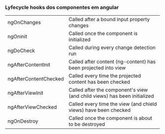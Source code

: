 ### Lyfecycle hooks dos componentes em angular

<table>
    <tr>
        <td>ngOnChanges</td><td>Called after a bound input property changes</td>
    </tr>
    <tr>
        <td>ngOninit</td><td>Called once the component is initialized</td>
    </tr>
    <tr>
        <td>ngDoCheck</td><td>Called during every change detection run</td>
    </tr>
    <tr>
        <td>ngAfterContentInit</td><td>Called after content (ng-content) has been projected into view</td>
    </tr>
    <tr>
        <td>ngAfterContentChecked</td><td>Called every time the projected content has been checked</td>
    </tr>
    <tr>
        <td>ngAfterViewInit</td><td>Called after the component's view (and child views) has been initialized</td>
    </tr>
    <tr>
        <td>ngAfterViewChecked</td><td>Called every time the view (and chield views) have been checked</td>
    </tr>
    <tr>
        <td>ngOnDestroy</td><td>Called once the component is about to be destroyed</td>
    </tr>
</table>
